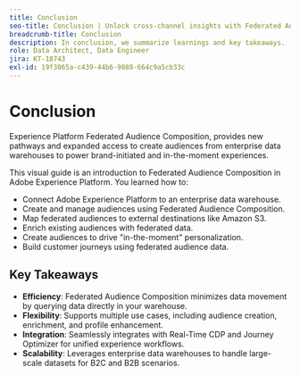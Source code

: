 ```yaml
---
title: Conclusion
seo-title: Conclusion | Unlock cross-channel insights with Federated Audience Composition
breadcrumb-title: Conclusion
description: In conclusion, we summarize learnings and key takeaways.
role: Data Architect, Data Engineer
jira: KT-18743
exl-id: 19f3065a-c439-44b6-9888-664c9a5cb33c
---
```

# Conclusion

Experience Platform Federated Audience Composition, provides new pathways and expanded access to create audiences from enterprise data warehouses to power brand-initiated and in-the-moment experiences.

This visual guide is an introduction to Federated Audience Composition in Adobe Experience Platform. You learned how to:

- Connect Adobe Experience Platform to an enterprise data warehouse.
- Create and manage audiences using Federated Audience Composition.
- Map federated audiences to external destinations like Amazon S3.
- Enrich existing audiences with federated data.
- Create audiences to drive "in-the-moment" personalization.
- Build customer journeys using federated audience data.

## Key Takeaways

- **Efficiency**: Federated Audience Composition minimizes data movement by querying data directly in your warehouse.
- **Flexibility**: Supports multiple use cases, including audience creation, enrichment, and profile enhancement.
- **Integration**: Seamlessly integrates with Real-Time CDP and Journey Optimizer for unified experience workflows.
- **Scalability**: Leverages enterprise data warehouses to handle large-scale datasets for B2C and B2B scenarios.
